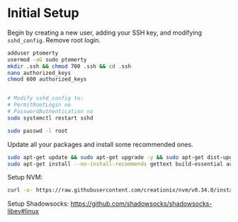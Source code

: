 # Initial Setup

Begin by creating a new user, adding your SSH key, and modifying `sshd_config`. Remove root login.

```bash
adduser ptomerty
usermod -aG sudo ptomerty
mkdir .ssh && chmod 700 .ssh && cd .ssh
nano authorized_keys
chmod 600 authorized_keys


# Modify sshd_config to:
# PermitRootLogin no
# PasswordAuthentication no
sudo systemctl restart sshd 

sudo passwd -l root
```



Update all your packages and install some recommended ones.
```bash
sudo apt-get update && sudo apt-get upgrade -y && sudo apt-get dist-upgrade -y && sudo apt-get autoremove -y && sudo apt-get clean
sudo apt-get install --no-install-recommends gettext build-essential autoconf libtool libpcre3-dev asciidoc xmlto libev-dev libc-ares-dev automake libmbedtls-dev libsodium-dev curl cron screen 
```

Setup NVM:

```bash
curl -o- https://raw.githubusercontent.com/creationix/nvm/v0.34.0/install.sh | bash
```

Setup Shadowsocks: https://github.com/shadowsocks/shadowsocks-libev#linux

